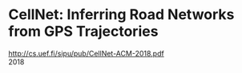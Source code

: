 # CellNet: Inferring Road Networks from GPS Trajectories
http://cs.uef.fi/sipu/pub/CellNet-ACM-2018.pdf  
2018  
